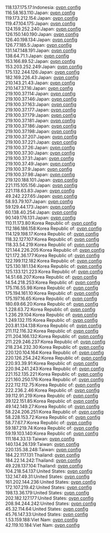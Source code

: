 118.137.175.17:Indonesia: [ovpn config](vpn/118_137_175_17.ovpn)  
116.58.163.110:Japan: [ovpn config](vpn/116_58_163_110.ovpn)  
119.173.212.154:Japan: [ovpn config](vpn/119_173_212_154.ovpn)  
119.47.104.175:Japan: [ovpn config](vpn/119_47_104_175.ovpn)  
124.159.252.240:Japan: [ovpn config](vpn/124_159_252_240.ovpn)  
126.150.140.190:Japan: [ovpn config](vpn/126_150_140_190.ovpn)  
126.40.198.134:Japan: [ovpn config](vpn/126_40_198_134.ovpn)  
126.77.185.5:Japan: [ovpn config](vpn/126_77_185_5.ovpn)  
131.147.148.191:Japan: [ovpn config](vpn/131_147_148_191.ovpn)  
138.64.71.1:Japan: [ovpn config](vpn/138_64_71_1.ovpn)  
153.166.89.52:Japan: [ovpn config](vpn/153_166_89_52.ovpn)  
153.203.252.249:Japan: [ovpn config](vpn/153_203_252_249.ovpn)  
175.132.244.126:Japan: [ovpn config](vpn/175_132_244_126.ovpn)  
182.169.226.43:Japan: [ovpn config](vpn/182_169_226_43.ovpn)  
210.143.21.43:Japan: [ovpn config](vpn/210_143_21_43.ovpn)  
210.147.37.16:Japan: [ovpn config](vpn/210_147_37_16.ovpn)  
219.100.37.114:Japan: [ovpn config](vpn/219_100_37_114.ovpn)  
219.100.37.146:Japan: [ovpn config](vpn/219_100_37_146.ovpn)  
219.100.37.163:Japan: [ovpn config](vpn/219_100_37_163.ovpn)  
219.100.37.177:Japan: [ovpn config](vpn/219_100_37_177.ovpn)  
219.100.37.179:Japan: [ovpn config](vpn/219_100_37_179.ovpn)  
219.100.37.181:Japan: [ovpn config](vpn/219_100_37_181.ovpn)  
219.100.37.186:Japan: [ovpn config](vpn/219_100_37_186.ovpn)  
219.100.37.198:Japan: [ovpn config](vpn/219_100_37_198.ovpn)  
219.100.37.207:Japan: [ovpn config](vpn/219_100_37_207.ovpn)  
219.100.37.221:Japan: [ovpn config](vpn/219_100_37_221.ovpn)  
219.100.37.26:Japan: [ovpn config](vpn/219_100_37_26.ovpn)  
219.100.37.30:Japan: [ovpn config](vpn/219_100_37_30.ovpn)  
219.100.37.31:Japan: [ovpn config](vpn/219_100_37_31.ovpn)  
219.100.37.49:Japan: [ovpn config](vpn/219_100_37_49.ovpn)  
219.100.37.9:Japan: [ovpn config](vpn/219_100_37_9.ovpn)  
219.100.37.98:Japan: [ovpn config](vpn/219_100_37_98.ovpn)  
219.120.188.101:Japan: [ovpn config](vpn/219_120_188_101.ovpn)  
221.115.105.156:Japan: [ovpn config](vpn/221_115_105_156.ovpn)  
221.118.63.83:Japan: [ovpn config](vpn/221_118_63_83.ovpn)  
49.242.227.65:Japan: [ovpn config](vpn/49_242_227_65.ovpn)  
58.93.79.107:Japan: [ovpn config](vpn/58_93_79_107.ovpn)  
59.129.44.173:Japan: [ovpn config](vpn/59_129_44_173.ovpn)  
60.138.40.254:Japan: [ovpn config](vpn/60_138_40_254.ovpn)  
90.149.176.131:Japan: [ovpn config](vpn/90_149_176_131.ovpn)  
110.11.173.80:Korea Republic of: [ovpn config](vpn/110_11_173_80.ovpn)  
112.186.186.158:Korea Republic of: [ovpn config](vpn/112_186_186_158.ovpn)  
114.129.198.17:Korea Republic of: [ovpn config](vpn/114_129_198_17.ovpn)  
118.32.127.107:Korea Republic of: [ovpn config](vpn/118_32_127_107.ovpn)  
118.33.54.219:Korea Republic of: [ovpn config](vpn/118_33_54_219.ovpn)  
121.144.226.205:Korea Republic of: [ovpn config](vpn/121_144_226_205.ovpn)  
121.172.36.177:Korea Republic of: [ovpn config](vpn/121_172_36_177.ovpn)  
122.199.112.182:Korea Republic of: [ovpn config](vpn/122_199_112_182.ovpn)  
125.130.181.134:Korea Republic of: [ovpn config](vpn/125_130_181_134.ovpn)  
125.133.121.223:Korea Republic of: [ovpn config](vpn/125_133_121_223.ovpn)  
14.51.68.207:Korea Republic of: [ovpn config](vpn/14_51_68_207.ovpn)  
14.54.218.253:Korea Republic of: [ovpn config](vpn/14_54_218_253.ovpn)  
175.116.55.98:Korea Republic of: [ovpn config](vpn/175_116_55_98.ovpn)  
175.194.161.10:Korea Republic of: [ovpn config](vpn/175_194_161_10.ovpn)  
175.197.16.65:Korea Republic of: [ovpn config](vpn/175_197_16_65.ovpn)  
180.69.66.20:Korea Republic of: [ovpn config](vpn/180_69_66_20.ovpn)  
1.228.63.72:Korea Republic of: [ovpn config](vpn/1_228_63_72.ovpn)  
1.236.29.104:Korea Republic of: [ovpn config](vpn/1_236_29_104.ovpn)  
1.249.132.115:Korea Republic of: [ovpn config](vpn/1_249_132_115.ovpn)  
203.81.134.138:Korea Republic of: [ovpn config](vpn/203_81_134_138.ovpn)  
211.112.116.32:Korea Republic of: [ovpn config](vpn/211_112_116_32.ovpn)  
211.204.166.132:Korea Republic of: [ovpn config](vpn/211_204_166_132.ovpn)  
211.229.246.237:Korea Republic of: [ovpn config](vpn/211_229_246_237.ovpn)  
218.234.232.30:Korea Republic of: [ovpn config](vpn/218_234_232_30.ovpn)  
220.120.104.164:Korea Republic of: [ovpn config](vpn/220_120_104_164.ovpn)  
220.126.254.242:Korea Republic of: [ovpn config](vpn/220_126_254_242.ovpn)  
220.93.39.91:Korea Republic of: [ovpn config](vpn/220_93_39_91.ovpn)  
220.94.241.243:Korea Republic of: [ovpn config](vpn/220_94_241_243.ovpn)  
221.152.135.221:Korea Republic of: [ovpn config](vpn/221_152_135_221.ovpn)  
221.160.250.176:Korea Republic of: [ovpn config](vpn/221_160_250_176.ovpn)  
222.112.112.75:Korea Republic of: [ovpn config](vpn/222_112_112_75.ovpn)  
222.236.2.46:Korea Republic of: [ovpn config](vpn/222_236_2_46.ovpn)  
39.112.91.219:Korea Republic of: [ovpn config](vpn/39_112_91_219.ovpn)  
39.122.151.85:Korea Republic of: [ovpn config](vpn/39_122_151_85.ovpn)  
49.142.149.27:Korea Republic of: [ovpn config](vpn/49_142_149_27.ovpn)  
58.224.206.251:Korea Republic of: [ovpn config](vpn/58_224_206_251.ovpn)  
58.228.153.72:Korea Republic of: [ovpn config](vpn/58_228_153_72.ovpn)  
58.77.67.7:Korea Republic of: [ovpn config](vpn/58_77_67_7.ovpn)  
59.187.219.74:Korea Republic of: [ovpn config](vpn/59_187_219_74.ovpn)  
59.19.103.140:Korea Republic of: [ovpn config](vpn/59_19_103_140.ovpn)  
111.184.33.13:Taiwan: [ovpn config](vpn/111_184_33_13.ovpn)  
140.134.26.139:Taiwan: [ovpn config](vpn/140_134_26_139.ovpn)  
220.135.38.248:Taiwan: [ovpn config](vpn/220_135_38_248.ovpn)  
184.22.117.131:Thailand: [ovpn config](vpn/184_22_117_131.ovpn)  
184.22.14.242:Thailand: [ovpn config](vpn/184_22_14_242.ovpn)  
49.228.137.104:Thailand: [ovpn config](vpn/49_228_137_104.ovpn)  
104.218.54.137:United States: [ovpn config](vpn/104_218_54_137.ovpn)  
132.147.49.31:United States: [ovpn config](vpn/132_147_49_31.ovpn)  
161.202.144.236:United States: [ovpn config](vpn/161_202_144_236.ovpn)  
172.107.219.42:United States: [ovpn config](vpn/172_107_219_42.ovpn)  
198.13.36.179:United States: [ovpn config](vpn/198_13_36_179.ovpn)  
202.182.127.177:United States: [ovpn config](vpn/202_182_127_177.ovpn)  
208.94.244.242:United States: [ovpn config](vpn/208_94_244_242.ovpn)  
45.32.114.64:United States: [ovpn config](vpn/45_32_114_64.ovpn)  
45.76.147.33:United States: [ovpn config](vpn/45_76_147_33.ovpn)  
1.53.159.188:Viet Nam: [ovpn config](vpn/1_53_159_188.ovpn)  
42.119.10.184:Viet Nam: [ovpn config](vpn/42_119_10_184.ovpn)  
